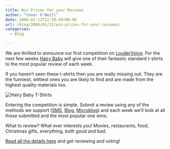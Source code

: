 ```yaml
---
title: Win Prizes for your Reviews
author: "Conor O'Neill"
date: 2008-01-12T12:59:49+00:00
url: /blog/2008/01/12/win-prizes-for-your-reviews/
categories:
  - Blog

---
```

We are thrilled to announce our first competition on [LouderVoice][1]. For the next few weeks [Hairy Baby][2] will give one of their fantastic standard t-shirts to the most popular review of each week.

If you haven&#8217;t seen these t-shirts then you are really missing out. They are the funniest, wittiest ones you are likely to find and are made from the highest quality materials too.

![Hairy Baby T-Shirts][3]

Entering the competition is simple. Submit a review using any of the methods we support ([SMS][4], [Blog][5], [Microblog][6]) and each week we&#8217;ll look at all those submitted and the most popular one wins.

What to review? What ever interests you! Movies, restaurants, food, Christmas gifts, everything, both good and bad.

[Read all the details here][7] and get reviewing and voting!

 [1]: https://loudervoice.com/
 [2]: http://www.hairybaby.com/
 [3]: https://loudervoice.com/wp-content/uploads/2008/01/HB0379.bookkhaki.jpg
 [4]: https://loudervoice.com/sms_help
 [5]: http:https://loudervoice.com/help/#blogs//
 [6]: https://loudervoice.com/help/#twitter
 [7]: https://loudervoice.com/competition01